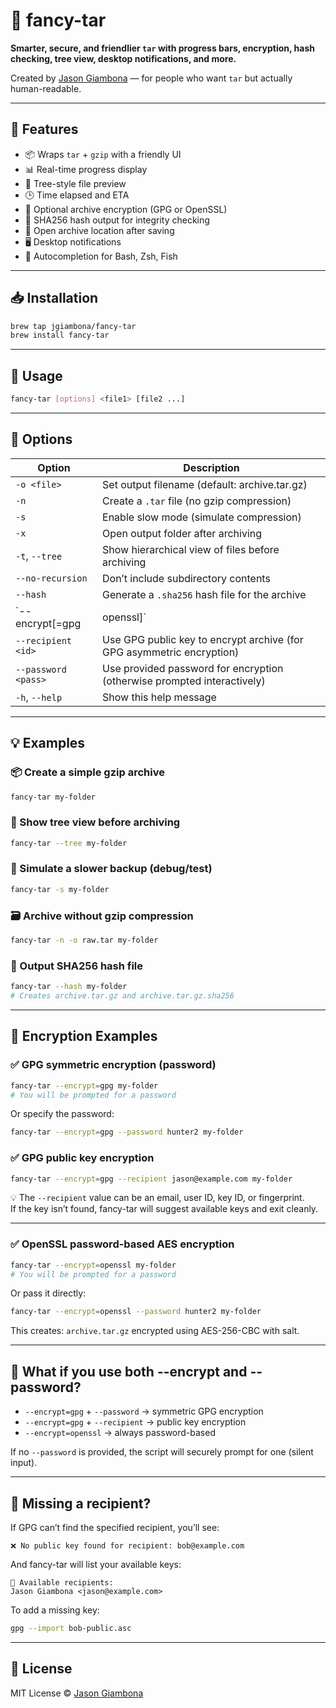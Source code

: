 # 🎁 fancy-tar

**Smarter, secure, and friendlier `tar` with progress bars, encryption, hash checking, tree view, desktop notifications, and more.**

Created by [Jason Giambona](https://github.com/jgiambona) — for people who want `tar` but actually human-readable.

---

## 🚀 Features

- 📦 Wraps `tar` + `gzip` with a friendly UI
- 📊 Real-time progress display
- 🌳 Tree-style file preview
- 🕒 Time elapsed and ETA
- 🔐 Optional archive encryption (GPG or OpenSSL)
- 📑 SHA256 hash output for integrity checking
- 📂 Open archive location after saving
- 🖥️ Desktop notifications
- 🐚 Autocompletion for Bash, Zsh, Fish

---

## 📥 Installation

```bash
brew tap jgiambona/fancy-tar
brew install fancy-tar
```

---

## 🧠 Usage

```bash
fancy-tar [options] <file1> [file2 ...]
```

---

## 🧰 Options

| Option                    | Description                                                                 |
|---------------------------|-----------------------------------------------------------------------------|
| `-o <file>`               | Set output filename (default: archive.tar.gz)                               |
| `-n`                      | Create a `.tar` file (no gzip compression)                                  |
| `-s`                      | Enable slow mode (simulate compression)                                     |
| `-x`                      | Open output folder after archiving                                          |
| `-t`, `--tree`            | Show hierarchical view of files before archiving                            |
| `--no-recursion`          | Don’t include subdirectory contents                                         |
| `--hash`                  | Generate a `.sha256` hash file for the archive                              |
| `--encrypt[=gpg|openssl]` | Encrypt archive with `gpg` (default) or `openssl`                           |
| `--recipient <id>`        | Use GPG public key to encrypt archive (for GPG asymmetric encryption)        |
| `--password <pass>`       | Use provided password for encryption (otherwise prompted interactively)     |
| `-h`, `--help`            | Show this help message                                                      |

---

## 💡 Examples

### 📦 Create a simple gzip archive
```bash
fancy-tar my-folder
```

### 🌳 Show tree view before archiving
```bash
fancy-tar --tree my-folder
```

### 🐌 Simulate a slower backup (debug/test)
```bash
fancy-tar -s my-folder
```

### 🗃 Archive without gzip compression
```bash
fancy-tar -n -o raw.tar my-folder
```

### 📏 Output SHA256 hash file
```bash
fancy-tar --hash my-folder
# Creates archive.tar.gz and archive.tar.gz.sha256
```

---

## 🔐 Encryption Examples

### ✅ GPG symmetric encryption (password)
```bash
fancy-tar --encrypt=gpg my-folder
# You will be prompted for a password
```

Or specify the password:
```bash
fancy-tar --encrypt=gpg --password hunter2 my-folder
```

### ✅ GPG public key encryption
```bash
fancy-tar --encrypt=gpg --recipient jason@example.com my-folder
```

💡 The `--recipient` value can be an email, user ID, key ID, or fingerprint.  
If the key isn’t found, fancy-tar will suggest available keys and exit cleanly.

---

### ✅ OpenSSL password-based AES encryption
```bash
fancy-tar --encrypt=openssl my-folder
# You will be prompted for a password
```

Or pass it directly:
```bash
fancy-tar --encrypt=openssl --password hunter2 my-folder
```

This creates: `archive.tar.gz` encrypted using AES-256-CBC with salt.

---

## 🔐 What if you use both --encrypt and --password?

- `--encrypt=gpg` + `--password` → symmetric GPG encryption
- `--encrypt=gpg` + `--recipient` → public key encryption
- `--encrypt=openssl` → always password-based

If no `--password` is provided, the script will securely prompt for one (silent input).

---

## 🔑 Missing a recipient?

If GPG can’t find the specified recipient, you’ll see:
```
❌ No public key found for recipient: bob@example.com
```

And fancy-tar will list your available keys:
```
🔑 Available recipients:
Jason Giambona <jason@example.com>
```

To add a missing key:
```bash
gpg --import bob-public.asc
```

---

## 📜 License

MIT License © [Jason Giambona](https://github.com/jgiambona)
